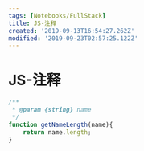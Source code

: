 ```yaml
---
tags: [Notebooks/FullStack]
title: JS-注释
created: '2019-09-13T16:54:27.262Z'
modified: '2019-09-23T02:57:25.122Z'
---
```


# JS-注释
```js
/**
 * @param {string} name
 */
function getNameLength(name){
    return name.length;
}
```
